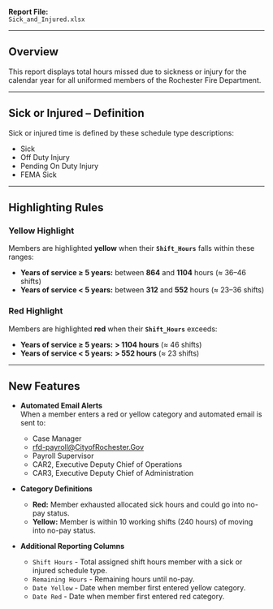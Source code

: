 
**Report File:**  
`Sick_and_Injured.xlsx`  

---

## Overview
This report displays total hours missed due to sickness or injury for the calendar year for all uniformed members of the Rochester Fire Department.

---

## Sick or Injured – Definition
Sick or injured time is defined by these schedule type descriptions:
- Sick  
- Off Duty Injury  
- Pending On Duty Injury  
- FEMA Sick  

---

## Highlighting Rules

### Yellow Highlight
Members are highlighted **yellow** when their **`Shift_Hours`** falls within these ranges:
- **Years of service ≥ 5 years:** between **864** and **1104** hours (≈ 36–46 shifts)  
- **Years of service < 5 years:** between **312** and **552** hours (≈ 23–36 shifts)  

### Red Highlight
Members are highlighted **red** when their **`Shift_Hours`** exceeds:
- **Years of service ≥ 5 years:** **> 1104 hours** (≈ 46 shifts)  
- **Years of service < 5 years:** **> 552 hours** (≈ 23 shifts)  

---

## New Features
- **Automated Email Alerts**  
  When a member enters a red or yellow category and automated email is sent to: 
    * Case Manager
    * rfd-payroll@CityofRochester.Gov
    * Payroll Supervisor
    * CAR2, Executive Deputy Chief of Operations
    * CAR3, Executive Deputy Chief of Administration

- **Category Definitions**  
  - **Red:** Member exhausted allocated sick hours and could go into no-pay status.  
  - **Yellow:** Member is within 10 working shifts (240 hours) of moving into no-pay status.  

- **Additional Reporting Columns**  
  - `Shift Hours` - Total assigned shift hours member with a sick or injured schedule type. 
  - `Remaining Hours` - Remaining hours until no-pay.  
  - `Date Yellow` - Date when member first entered yellow category.  
  - `Date Red` - Date when member first entered red category.